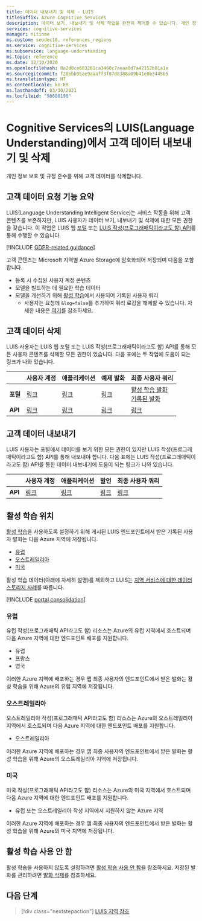 ```yaml
---
title: 데이터 내보내기 및 삭제 - LUIS
titleSuffix: Azure Cognitive Services
description: 데이터 보기, 내보내기 및 삭제 작업을 완전히 제어할 수 있습니다. 개인 정보 보호 및 규정 준수를 위해 고객 데이터를 삭제합니다.
services: cognitive-services
manager: nitinme
ms.custom: seodec18, references_regions
ms.service: cognitive-services
ms.subservice: language-understanding
ms.topic: reference
ms.date: 12/10/2020
ms.openlocfilehash: 0a2d0ce683261ca3460c7aeaa0d7a42152b81a1e
ms.sourcegitcommit: f28ebb95ae9aaaff3f87d8388a09b41e0b3445b5
ms.translationtype: HT
ms.contentlocale: ko-KR
ms.lasthandoff: 03/30/2021
ms.locfileid: "98680190"
---
```

# <a name="export-and-delete-your-customer-data-in-language-understanding-luis-in-cognitive-services"></a>Cognitive Services의 LUIS(Language Understanding)에서 고객 데이터 내보내기 및 삭제

개인 정보 보호 및 규정 준수를 위해 고객 데이터를 삭제합니다.

## <a name="summary-of-customer-data-request-features"></a>고객 데이터 요청 기능 요약
LUIS(Language Understanding Intelligent Service)는 서비스 작동을 위해 고객 콘텐츠를 보존하지만, LUIS 사용자가 데이터 보기, 내보내기 및 삭제에 대한 모든 권한을 갖습니다. 이 작업은 LUIS 웹 [포털](luis-reference-regions.md) 또는 [LUIS 작성(프로그래매틱이라고도 함) API](https://westus.dev.cognitive.microsoft.com/docs/services/5890b47c39e2bb17b84a55ff/operations/5890b47c39e2bb052c5b9c2f)를 통해 수행할 수 있습니다.

[!INCLUDE [GDPR-related guidance](../../../includes/gdpr-intro-sentence.md)]

고객 콘텐츠는 Microsoft 지역별 Azure Storage에 암호화되어 저장되며 다음을 포함합니다.

- 등록 시 수집된 사용자 계정 콘텐츠
- 모델을 빌드하는 데 필요한 학습 데이터
- 모델을 개선하기 위해 [활성 학습](luis-concept-review-endpoint-utterances.md)에서 사용되어 기록된 사용자 쿼리
  - 사용자는 요청에 `&log=false`를 추가하여 쿼리 로깅을 해제할 수 있습니다. 자세한 내용은 [여기](troubleshooting.md#how-can-i-disable-the-logging-of-utterances)를 참조하세요.

## <a name="deleting-customer-data"></a>고객 데이터 삭제
LUIS 사용자는 LUIS 웹 포털 또는 LUIS 작성(프로그래매틱이라고도 함) API를 통해 모든 사용자 콘텐츠를 삭제할 모든 권한이 있습니다. 다음 표에는 두 작업에 도움이 되는 링크가 나와 있습니다.

| | **사용자 계정** | **애플리케이션** | **예제 발화** | **최종 사용자 쿼리** |
| --- | --- | --- | --- | --- |
| **포털** | [링크](luis-concept-data-storage.md#delete-an-account) | [링크](luis-how-to-start-new-app.md#delete-app) | [링크](luis-concept-data-storage.md#utterances-in-an-intent) | [활성 학습 발화](luis-how-to-review-endpoint-utterances.md#disable-active-learning)<br>[기록된 발화](luis-concept-data-storage.md#disable-logging-utterances) |
| **API** | [링크](https://westus.dev.cognitive.microsoft.com/docs/services/5890b47c39e2bb17b84a55ff/operations/5890b47c39e2bb052c5b9c4c) | [링크](https://westus.dev.cognitive.microsoft.com/docs/services/5890b47c39e2bb17b84a55ff/operations/5890b47c39e2bb052c5b9c39) | [링크](https://westus.dev.cognitive.microsoft.com/docs/services/5890b47c39e2bb17b84a55ff/operations/5890b47c39e2bb052c5b9c0b) | [링크](https://westus.dev.cognitive.microsoft.com/docs/services/5890b47c39e2bb17b84a55ff/operations/58b6f32139e2bb139ce823c9) |


## <a name="exporting-customer-data"></a>고객 데이터 내보내기
LUIS 사용자는 포털에서 데이터를 보기 위한 모든 권한이 있지만 LUIS 작성(프로그래매틱이라고도 함) API를 통해 내보내야 합니다. 다음 표에는 LUIS 작성(프로그래매틱이라고도 함) API를 통한 데이터 내보내기에 도움이 되는 링크가 나와 있습니다.

| | **사용자 계정** | **애플리케이션** | **발언** | **최종 사용자 쿼리** |
| --- | --- | --- | --- | --- |
| **API** | [링크](https://westus.dev.cognitive.microsoft.com/docs/services/5890b47c39e2bb17b84a55ff/operations/5890b47c39e2bb052c5b9c48) | [링크](https://westus.dev.cognitive.microsoft.com/docs/services/5890b47c39e2bb17b84a55ff/operations/5890b47c39e2bb052c5b9c40) | [링크](https://westus.dev.cognitive.microsoft.com/docs/services/5890b47c39e2bb17b84a55ff/operations/5890b47c39e2bb052c5b9c0a) | [링크](https://westus.dev.cognitive.microsoft.com/docs/services/5890b47c39e2bb17b84a55ff/operations/5890b47c39e2bb052c5b9c36) |

## <a name="location-of-active-learning"></a>활성 학습 위치

[활성 학습](luis-how-to-review-endpoint-utterances.md#log-user-queries-to-enable-active-learning)을 사용하도록 설정하기 위해 게시된 LUIS 엔드포인트에서 받은 기록된 사용자 발화는 다음 Azure 지역에 저장됩니다.

* [유럽](#europe)
* [오스트레일리아](#australia)
* [미국](#united-states)

활성 학습 데이터(아래에 자세히 설명)를 제외하고 LUIS는 [지역 서비스에 대한 데이터 스토리지 사례](https://azuredatacentermap.azurewebsites.net/)를 따릅니다.

[!INCLUDE [portal consolidation](includes/portal-consolidation.md)]


### <a name="europe"></a>유럽

유럽 작성(프로그래매틱 API라고도 함) 리소스는 Azure의 유럽 지역에서 호스트되며 다음 Azure 지역에 대한 엔드포인트 배포를 지원합니다.

* 유럽
* 프랑스
* 영국

이러한 Azure 지역에 배포하는 경우 앱 최종 사용자의 엔드포인트에서 받은 발화는 활성 학습을 위해 Azure의 유럽 지역에 저장됩니다.

### <a name="australia"></a>오스트레일리아

오스트레일리아 작성(프로그래매틱 API라고도 함) 리소스는 Azure의 오스트레일리아 지역에서 호스트되며 다음 Azure 지역에 대한 엔드포인트 배포를 지원합니다.

* 오스트레일리아

이러한 Azure 지역에 배포하는 경우 앱 최종 사용자의 엔드포인트에서 받은 발화는 활성 학습을 위해 Azure의 오스트레일리아 지역에 저장됩니다.

### <a name="united-states"></a>미국

미국 작성(프로그래매틱 API라고도 함) 리소스는 Azure의 미국 지역에서 호스트되며 다음 Azure 지역에 대한 엔드포인트 배포를 지원합니다.

* 유럽 또는 오스트레일리아 작성 지역에서 지원하지 않는 Azure 지역

이러한 Azure 지역에 배포하는 경우 앱 최종 사용자의 엔드포인트에서 받은 발화는 활성 학습을 위해 Azure의 미국 지역에 저장됩니다. 

## <a name="disable-active-learning"></a>활성 학습 사용 안 함

활성 학습을 사용하지 않도록 설정하려면 [활성 학습 사용 안 함](luis-how-to-review-endpoint-utterances.md#disable-active-learning)을 참조하세요. 저장된 발화를 관리하려면 [발화 삭제](luis-how-to-review-endpoint-utterances.md#delete-utterance)를 참조하세요.


## <a name="next-steps"></a>다음 단계

> [!div class="nextstepaction"]
> [LUIS 지역 참조](./luis-reference-regions.md)
